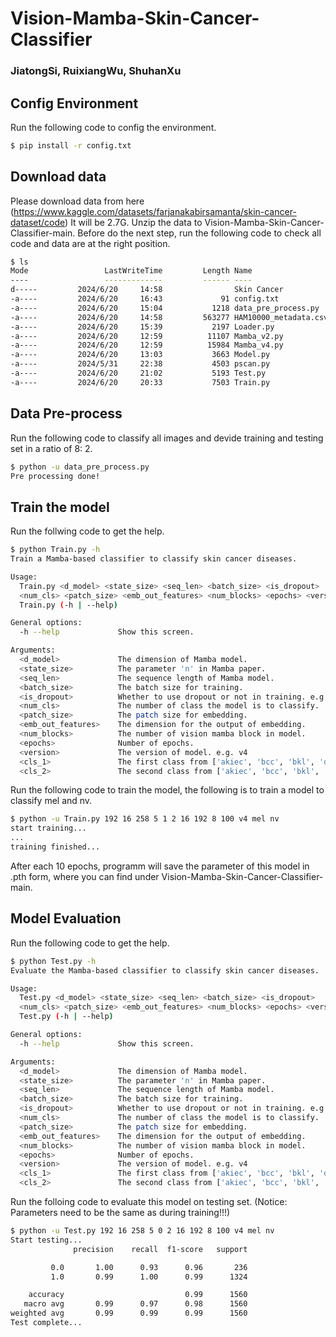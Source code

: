 # Vision-Mamba-Skin-Cancer-Classifier
### JiatongSi, RuixiangWu, ShuhanXu
## Config Environment
Run the following code to config the environment.
```bash
$ pip install -r config.txt
```
## Download data
Please download data from here (https://www.kaggle.com/datasets/farjanakabirsamanta/skin-cancer-dataset/code) 
It will be 2.7G.
Unzip the data to Vision-Mamba-Skin-Cancer-Classifier-main.
Before do the next step, run the following code to check all code and data are at the right position.
```bash
$ ls
Mode                 LastWriteTime         Length Name
----                 -------------         ------ ----
d-----         2024/6/20     14:58                Skin Cancer
-a----         2024/6/20     16:43             91 config.txt
-a----         2024/6/20     15:04           1218 data_pre_process.py
-a----         2024/6/20     14:58         563277 HAM10000_metadata.csv
-a----         2024/6/20     15:39           2197 Loader.py
-a----         2024/6/20     12:59          11107 Mamba_v2.py
-a----         2024/6/20     12:59          15984 Mamba_v4.py
-a----         2024/6/20     13:03           3663 Model.py
-a----         2024/5/31     22:38           4503 pscan.py
-a----         2024/6/20     21:02           5193 Test.py
-a----         2024/6/20     20:33           7503 Train.py

```
## Data Pre-process
Run the following code to classify all images and devide training and testing set in a ratio of 8: 2.
```bash
$ python -u data_pre_process.py
Pre processing done!

```
## Train the model
Run the follwing code to get the help.
```bash
$ python Train.py -h
Train a Mamba-based classifier to classify skin cancer diseases.

Usage:
  Train.py <d_model> <state_size> <seq_len> <batch_size> <is_dropout>
  <num_cls> <patch_size> <emb_out_features> <num_blocks> <epochs> <version> <cls_1> <cls_2>
  Train.py (-h | --help)

General options:
  -h --help             Show this screen.

Arguments:
  <d_model>             The dimension of Mamba model.
  <state_size>          The parameter 'n' in Mamba paper.
  <seq_len>             The sequence length of Mamba model.
  <batch_size>          The batch size for training.
  <is_dropout>          Whether to use dropout or not in training. e.g. 0: False, 1: True.
  <num_cls>             The number of class the model is to classify.
  <patch_size>          The patch size for embedding.
  <emb_out_features>    The dimension for the output of embedding.
  <num_blocks>          The number of vision mamba block in model.
  <epochs>              Number of epochs.
  <version>             The version of model. e.g. v4
  <cls_1>               The first class from ['akiec', 'bcc', 'bkl', 'df', 'mel', 'nv', 'vasc'].
  <cls_2>               The second class from ['akiec', 'bcc', 'bkl', 'df', 'mel', 'nv', 'vasc'].

```
Run the following code to train the model, the following is to train a model to classify mel and nv.
```bash
$ python -u Train.py 192 16 258 5 1 2 16 192 8 100 v4 mel nv
start training...
...
training finished...

```
After each 10 epochs, programm will save the parameter of this model in .pth form, where you can find under Vision-Mamba-Skin-Cancer-Classifier-main. 
## Model Evaluation
Run the following code to get the help.
```bash
$ python Test.py -h
Evaluate the Mamba-based classifier to classify skin cancer diseases.

Usage:
  Test.py <d_model> <state_size> <seq_len> <batch_size> <is_dropout>
  <num_cls> <patch_size> <emb_out_features> <num_blocks> <epochs> <version> <cls_1> <cls_2>
  Test.py (-h | --help)

General options:
  -h --help             Show this screen.

Arguments:
  <d_model>             The dimension of Mamba model.
  <state_size>          The parameter 'n' in Mamba paper.
  <seq_len>             The sequence length of Mamba model.
  <batch_size>          The batch size for training.
  <is_dropout>          Whether to use dropout or not in training. e.g. 0: False, 1: True.
  <num_cls>             The number of class the model is to classify.
  <patch_size>          The patch size for embedding.
  <emb_out_features>    The dimension for the output of embedding.
  <num_blocks>          The number of vision mamba block in model.
  <epochs>              Number of epochs.
  <version>             The version of model. e.g. v4
  <cls_1>               The first class from ['akiec', 'bcc', 'bkl', 'df', 'mel', 'nv', 'vasc'].
  <cls_2>               The second class from ['akiec', 'bcc', 'bkl', 'df', 'mel', 'nv', 'vasc'].

```
Run the folloing code to evaluate this model on testing set. (Notice: Parameters need to be the same as during training!!!)
```bash
$ python -u Test.py 192 16 258 5 0 2 16 192 8 100 v4 mel nv
Start testing...
              precision    recall  f1-score   support

         0.0       1.00      0.93      0.96       236
         1.0       0.99      1.00      0.99      1324

    accuracy                           0.99      1560
   macro avg       0.99      0.97      0.98      1560
weighted avg       0.99      0.99      0.99      1560
Test complete...

```
